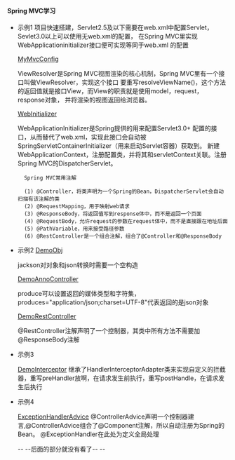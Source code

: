 #### Spring MVC学习

- 示例1
    项目快速搭建，Servlet2.5及以下需要在web.xml中配置Servlet，Sevlet3.0以上可以使用无web.xml的配置，
    在Spring MVC里实现WebApplicationinitializer接口便可实现等同于web.xml 的配置
    
    [MyMvcConfig](src/main/java/example1/MyMvcConfig.java)
    
    ViewResolver是Spring MVC视图渲染的核心机制，Spring MVC里有一个接口叫做ViewResolver，实现这个接口
    要重写resolveViewName()，这个方法的返回值就是接口View，而View的职责就是使用model，request，response对象，
    并将渲染的视图返回给浏览器。
    
    [WebInitializer](src/main/java/example1/WebInitializer.java)
    
    WebApplicationInitializer是Spring提供的用来配置Servlet3.0+ 配置的接口，从而替代了web.xml，实现此接口会自动被
    SpringServletContainerInitializer（用来启动Servlet容器）获取到。
    新建WebApplicationContext，注册配置类，并将其和servletContext关联。注册Spring MVC的DispatcherServlet。
    
    
        Spring MVC常用注解
        
        (1) @Controller，将类声明为一个Spring的Bean，DispatcherServlet会自动扫描有该注解的类
        (2) @RequestMapping，用于映射web请求
        (3) @ResponseBody，将返回值写到response体中，而不是返回一个页面
        (4) @RequestBody，允许request的参数在request体中，而不是直接跟在地址后面
        (5) @PathVariable，用来接受路径参数
        (6) @RestController是一个组合注解，组合了@Controller和@ResponseBody

- 示例2
    [DemoObj](src/main/java/example1/domain/DemoObj.java)
    
    jackson对对象和json转换时需要一个空构造
    
    [DemoAnnoController](src/main/java/example1/web/controller/DemoAnnoController.java)
    
    produce可以设置返回的媒体类型和字符集，produces="application/json;charset=UTF-8"代表返回的是json对象
    
    [DemoRestController](src/main/java/example1/web/controller/DemoRestController.java)
    
    @RestController注解声明了一个控制器，其类中所有方法不需要加@ResponseBody注解
    
- 示例3

    [DemoInterceptor](src/main/java/example1/web/interceptor/DemoInterceptor.java)
    继承了HandlerInterceptorAdapter类来实现自定义的拦截器，重写preHandler放啊，在请求发生前执行，重写postHandle，在请求发生后执行
    
- 示例4

    [ExceptionHandlerAdvice](src/main/java/example1/web/advice/ExceptionHandlerAdvice.java)
    @ControllerAdvice声明一个控制器建言,@ControllerAdvice组合了@Component注解，所以自动注册为Spring的Bean。
    @ExceptionHandler在此处为定义全局处理
    
    -- --后面的部分就没有看了-- --
    
    
    
